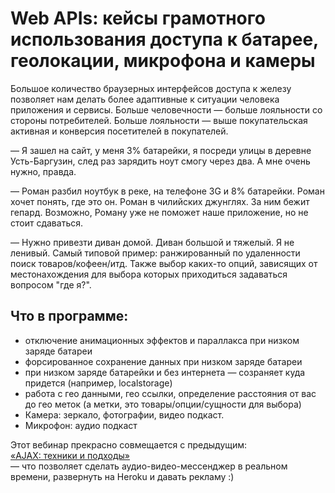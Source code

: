 # Web APIs: кейсы грамотного использования доступа к батарее, геолокации, микрофона и камеры

Большое количество браузерных интерфейсов доступа к железу позволяет нам делать более адаптивные к ситуации человека приложения и сервисы.
Больше человечности — больше лояльности со стороны потребителей.
Больше лояльности — выше покупательская активная и конверсия посетителей в покупателей.

— Я зашел на сайт, у меня 3% батарейки, я посреди улицы в деревне Усть-Баргузин, след раз зарядить ноут смогу через два. А мне очень нужно, правда.

— Роман разбил ноутбук в реке, на телефоне 3G и 8% батарейки. Роман хочет понять, где это он. Роман в чилийских джунглях. За ним бежит гепард. Возможно, Роману уже не поможет наше приложение, но не стоит сдаваться.

— Нужно привезти диван домой. Диван большой и тяжелый. Я не ленивый. Самый типовой пример: ранжированный по удаленности поиск товаров/кофеен/итд. Также выбор каких-то опций, зависящих от местонахождения для выбора которых приходиться задаваться вопросом "где я?".



## Что в программе:

* отключение анимационных эффектов и параллакса при низком заряде батареи
* форсированное сохранение данных при низком заряде батареи  
* при низком заряде батарейки и без интернета — созраняет куда придется (например, localstorage)
* работа с гео данными, гео ссылки, определение расстояния от вас до гео меток (а метки, это товары/опции/сущности для выбора)
* Камера: зеркало, фотографии, видео подкаст.
* Микрофон: аудио подкаст

Этот вебинар прекрасно совмещается с предыдущим:  
[«AJAX: техники и подходы»](http://pr-of-it.ru/webinars/50.html)  
— что позволяет сделать аудио-видео-мессенджер в реальном времени, развернуть на Heroku и давать рекламу :)